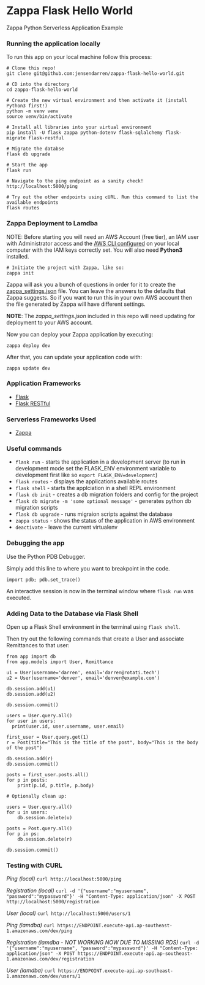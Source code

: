 # Zappa Flask Hello World 

Zappa Python Serverless Application Example

### Running the application locally

To run this app on your local machine follow this process:

```
# Clone this repo!
git clone git@github.com:jensendarren/zappa-flask-hello-world.git

# CD into the directory
cd zappa-flask-hello-world

# Create the new virtual environment and then activate it (install Python3 first!)
python -m venv venv
source venv/bin/activate

# Install all libraries into your virtual environment
pip install -U flask zappa python-dotenv flask-sqlalchemy flask-migrate flask-restful

# Migrate the databse
flask db upgrade

# Start the app
flask run

# Navigate to the ping endpoint as a sanity check!
http://localhost:5000/ping

# Try out the other endpoints using cURL. Run this command to list the available endpoints
flask routes
```

### Zappa Deployment to Lamdba

NOTE: Before starting you will need an AWS Account (free tier), an IAM user with Administrator access and the [AWS CLI configured](https://docs.aws.amazon.com/cli/latest/userguide/cli-chap-configure.html) on your local computer with the IAM keys correctly set. You will also need **Python3** installed.

```
# Initiate the project with Zappa, like so:
zappa init
```

Zappa will ask you a bunch of questions in order for it to create the [zappa_settings.json](./zappa_settings.json) file. You can leave the answers to the defaults that Zappa suggests. So if you want to run this in your own AWS account then the file generated by Zappa will have different settings. 

**NOTE**: The *zappa_settings.json* included in this repo will need updating for deployment to your AWS account.

Now you can deploy your Zappa application by executing:

```
zappa deploy dev
```

After that, you can update your application code with:

```
zappa update dev
```

### Application Frameworks

* [Flask](http://flask.pocoo.org/)
* [Flask RESTful](https://flask-restful.readthedocs.io/en/latest/index.html)

### Serverless Frameworks Used

* [Zappa](https://www.zappa.io/)

### Useful commands

* `flask run` - starts the application in a development server (to run in development mode set the FLASK_ENV environment variable to development first like so `export FLASK_ENV=development`)
* `flask routes` - displays the applications available routes
* `flask shell` - starts the applciation in a shell REPL environment
* `flask db init` - creates a db migration folders and config for the project
* `flask db migrate -m 'some optional message'` - generates python db migration scripts 
* `flask db upgrade` - runs migraion scripts against the database
* `zappa status` - shows the status of the application in AWS environment
* `deactivate` - leave the current virtualenv

### Debugging the app

Use the Python PDB Debugger. 

Simply add this line to where you want to breakpoint in the code. 

```
import pdb; pdb.set_trace()
```

An interactive session is now in the terminal window where `flask run` was executed.

### Adding Data to the Database via Flask Shell

Open up a Flask Shell environment in the terminal using `flask shell`.

Then try out the following commands that create a User and associate Remittances to that user:

```
from app import db
from app.models import User, Remittance

u1 = User(username='darren', email='darren@rotati.tech')
u2 = User(username='denver', email='denver@example.com')

db.session.add(u1)
db.session.add(u2)

db.session.commit()

users = User.query.all()
for user in users:
  print(user.id, user.username, user.email)

first_user = User.query.get(1)
r = Post(title="This is the title of the post", body="This is the body of the post")

db.session.add(r)
db.session.commit()

posts = first_user.posts.all()
for p in posts:
    print(p.id, p.title, p.body)

# Optionally clean up:

users = User.query.all()
for u in users:
    db.session.delete(u)

posts = Post.query.all()
for p in ps:
    db.session.delete(r)

db.session.commit()

```

### Testing with CURL

*Ping (local)* `curl http://localhost:5000/ping`

*Registration (local)* `curl -d '{"username":"myusername", "password":"mypassword"}' -H "Content-Type: application/json" -X POST http://localhost:5000/registration`

*User (local)* `curl http://localhost:5000/users/1`

*Ping (lamdba)* `curl https://ENDPOINT.execute-api.ap-southeast-1.amazonaws.com/dev/ping`

*Registration (lamdba - NOT WORKING NOW DUE TO MISSING RDS)* `curl -d '{"username":"myusername", "password":"mypassword"}' -H "Content-Type: application/json" -X POST https://ENDPOINT.execute-api.ap-southeast-1.amazonaws.com/dev/registration`

*User (lamdba)* `curl https://ENDPOINT.execute-api.ap-southeast-1.amazonaws.com/dev/users/1`


